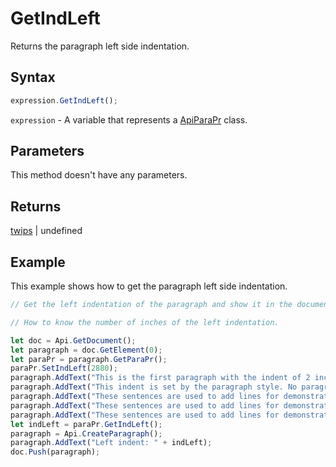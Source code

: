 # GetIndLeft

Returns the paragraph left side indentation.

## Syntax

```javascript
expression.GetIndLeft();
```

`expression` - A variable that represents a [ApiParaPr](../ApiParaPr.md) class.

## Parameters

This method doesn't have any parameters.

## Returns

[twips](../../Enumeration/twips.md) \| undefined

## Example

This example shows how to get the paragraph left side indentation.

```javascript editor-docx
// Get the left indentation of the paragraph and show it in the document.

// How to know the number of inches of the left indentation.

let doc = Api.GetDocument();
let paragraph = doc.GetElement(0);
let paraPr = paragraph.GetParaPr();
paraPr.SetIndLeft(2880);
paragraph.AddText("This is the first paragraph with the indent of 2 inches set to it. ");
paragraph.AddText("This indent is set by the paragraph style. No paragraph inline style is applied. ");
paragraph.AddText("These sentences are used to add lines for demonstrative purposes. ");
paragraph.AddText("These sentences are used to add lines for demonstrative purposes. ");
paragraph.AddText("These sentences are used to add lines for demonstrative purposes.");
let indLeft = paraPr.GetIndLeft();
paragraph = Api.CreateParagraph();
paragraph.AddText("Left indent: " + indLeft);
doc.Push(paragraph);
```
